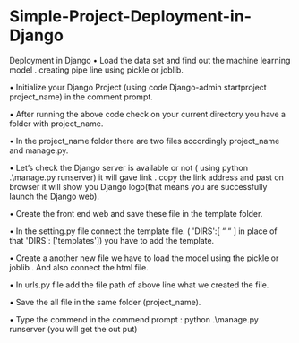 # Simple-Project-Deployment-in-Django


Deployment in Django
•	Load the data set and find out the machine learning model . creating pipe line using pickle or joblib. 


•	Initialize your Django Project (using code Django-admin startproject project_name) in the comment prompt.



•	After running the above code check on your current directory you have a folder with project_name.



•	In the project_name folder there are two files accordingly project_name and manage.py.


•	Let’s check the Django server is available or not ( using python .\manage.py runserver) it will gave link . copy the link address and past on browser it will show you Django logo(that means you are successfully launch the Django web).



•	Create the front end web and save these file in the template folder.


•	 In the setting.py file connect the template file.
 ( 'DIRS':[ “ “  ]         in place of that       'DIRS': ['templates']) you have to add the template.
 
 
 
•	Create a another new file we have to load the model using the pickle or joblib . And also connect the html file.



•	In urls.py file add the file path of above line what we created the file.   



•	Save the all file in the same folder (project_name).


•	Type the commend in the commend prompt : python .\manage.py runserver (you will get the out put)
